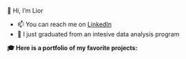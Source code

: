 👋 Hi, I’m Lior
- 📫 You can reach me on <a href="https://www.linkedin.com/in/lior-kedem-kadish/">LinkedIn</a>
- 🌱 I just graduated from an intesive data analysis program

<b>&#127891; Here is a portfolio of my favorite projects:</b>

